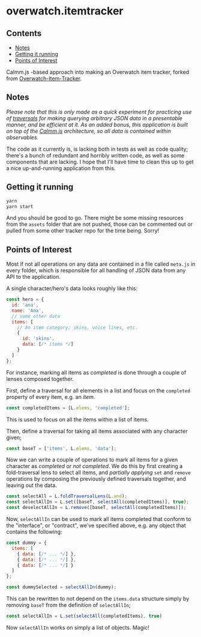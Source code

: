 
# overwatch.itemtracker

## Contents

 * [Notes](#notes)
 * [Getting it running](#getting-it-running)
 * [Points of Interest](#points-of-interest)

Calmm.js -based approach into making an Overwatch item tracker, forked from [Overwatch-Item-Tracker][repo:Overwatch-Item-Tracker].

## Notes

_Please note that this is only made as a quick experiment for practicing use of [traversals](https://github.com/calmm-js/partial.lenses#traversals) for making querying arbitrary JSON data in a presentable manner, and be efficient at it. As an added bonus, this application is built on top of the [Calmm.js](https://github.com/calmm-js) architecture, so all data is contained within observables._

The code as it currently is, is lacking both in tests as well as code quality; there's a bunch of redundant and horribly written code, as well as some components that are lacking. I hope that I'll have time to clean this up to get a nice up-and-running application from this.

## Getting it running

```sh
yarn
yarn start
```

And you should be good to go. There might be some missing resources from the `assets` folder that are not pushed, those can be commented out or pulled from some other tracker repo for the time being. Sorry!

## Points of Interest

Most if not all operations on any data are contained in a file called `meta.js` in every folder, which is responsible for all handling of JSON data from any API to the application.

A single character/hero's data looks roughly like this:

```js
const hero = {
  id: 'ana',
  name: 'Ana',
  // some other data
  items: [
    // An item category; skins, voice lines, etc.
    {
      id: 'skins',
      data: [/* items */]
    }
  ]
};
```

For instance, marking all items as _completed_ is done through a couple of lenses composed together.

First, define a traversal for all elements in a list and focus on the `completed` property of every item, e.g. an _item_.

```js
const completedItems = [L.elems, 'completed'];
```

This is used to focus on all the items within a list of items.

Then, define a traversal for taking all items associated with any character given;

```js
const baseT = ['items', L.elems, 'data'];
```

Now we can write a couple of operations to mark all items for a given character as _completed_ or _not completed_. We do this by first creating a fold-traversal lens to select all items, and _partially applying_ `set` and `remove` operations by composing the previously defined traversals together, and leaving out the data.

```js
const selectAll = L.foldTraversalLens(L.and);
const selectAllIn = L.set([baseT, selectAll(completedItems)], true);
const deselectAllIn = L.remove([baseT, selectAll(completedItems)]);
```

Now, `selectAllIn` can be used to mark all items completed that conform to the "interface", or "contract", we've specified above, e.g. any object that contains the following:

```js
const dummy = {
  items: [
    { data: [/* ... */] },
    { data: [/* ... */] },
    { data: [/* ... */] }
  ]
};

const dummySelected = selectAllIn(dummy);
```

This can be rewritten to not depend on the `items.data` structure simply by removing `baseT` from the definition of `selectAllIn`;

```js
const selectAllIn = L.set(selectAll(completedItems), true)
```

Now `selectAllIn` works on simply a list of objects. Magic!

[repo:Overwatch-Item-Tracker]: https://github.com/Js41637/Overwatch-Item-Tracker
